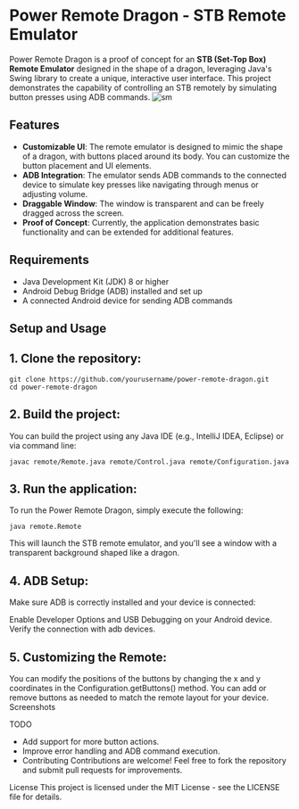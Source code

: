 # Power Remote Dragon - STB Remote Emulator

Power Remote Dragon is a proof of concept for an **STB (Set-Top Box) Remote Emulator** designed in the shape of a dragon, leveraging Java's Swing library to create a unique, interactive user interface. This project demonstrates the capability of controlling an STB remotely by simulating button presses using ADB commands.
![sm](https://github.com/user-attachments/assets/650d0ed6-660e-4e8b-9053-99764a4c2c4b)

## Features
- **Customizable UI**: The remote emulator is designed to mimic the shape of a dragon, with buttons placed around its body. You can customize the button placement and UI elements.
- **ADB Integration**: The emulator sends ADB commands to the connected device to simulate key presses like navigating through menus or adjusting volume.
- **Draggable Window**: The window is transparent and can be freely dragged across the screen.
- **Proof of Concept**: Currently, the application demonstrates basic functionality and can be extended for additional features.

## Requirements
- Java Development Kit (JDK) 8 or higher
- Android Debug Bridge (ADB) installed and set up
- A connected Android device for sending ADB commands

## Setup and Usage

## 1. Clone the repository:
```
git clone https://github.com/yourusername/power-remote-dragon.git
cd power-remote-dragon
```

## 2. Build the project:

You can build the project using any Java IDE (e.g., IntelliJ IDEA, Eclipse) or via command line:

```
javac remote/Remote.java remote/Control.java remote/Configuration.java
```

## 3. Run the application:

To run the Power Remote Dragon, simply execute the following:

```
java remote.Remote
```
This will launch the STB remote emulator, and you'll see a window with a transparent background shaped like a dragon.


## 4. ADB Setup:

Make sure ADB is correctly installed and your device is connected:

Enable Developer Options and USB Debugging on your Android device.
Verify the connection with adb devices.

## 5. Customizing the Remote:

You can modify the positions of the buttons by changing the x and y coordinates in the Configuration.getButtons() method.
You can add or remove buttons as needed to match the remote layout for your device.
Screenshots

TODO
- Add support for more button actions.
- Improve error handling and ADB command execution.
- Contributing
Contributions are welcome! Feel free to fork the repository and submit pull requests for improvements.

License
This project is licensed under the MIT License - see the LICENSE file for details.

